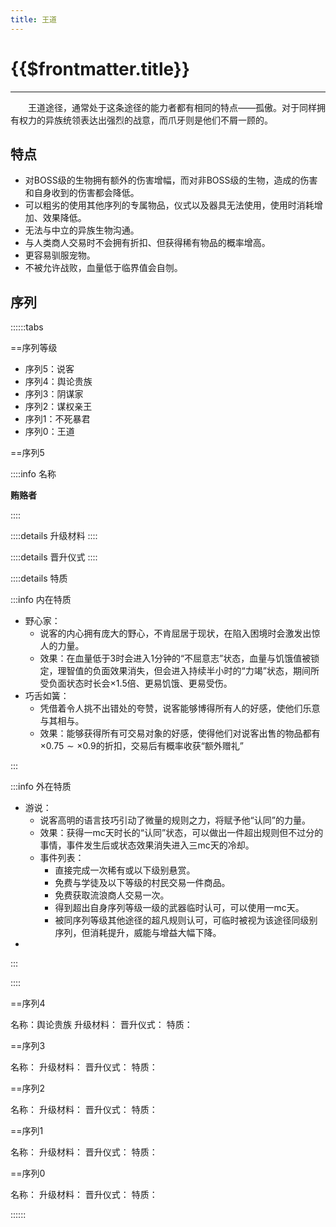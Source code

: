 ```yaml
---
title: 王道
---
```


# {{$frontmatter.title}}

***

&emsp;&emsp;王道途径，通常处于这条途径的能力者都有相同的特点——孤傲。对于同样拥有权力的异族统领表达出强烈的战意，而爪牙则是他们不屑一顾的。

## 特点

- 对BOSS级的生物拥有额外的伤害增幅，而对非BOSS级的生物，造成的伤害和自身收到的伤害都会降低。
- 可以粗劣的使用其他序列的专属物品，仪式以及器具无法使用，使用时消耗增加、效果降低。
- 无法与中立的异族生物沟通。
- 与人类商人交易时不会拥有折扣、但获得稀有物品的概率增高。
- 更容易驯服宠物。
- 不被允许战败，血量低于临界值会自刎。

## 序列

::::::tabs

==序列等级

- 序列5：说客
- 序列4：舆论贵族
- 序列3：阴谋家
- 序列2：谋权亲王
- 序列1：不死暴君
- 序列0：王道

==序列5

::::info 名称

**贿赂者**

::::  

::::details 升级材料
::::

::::details 晋升仪式
::::

::::details 特质

:::info 内在特质

- 野心家：
  - 说客的内心拥有庞大的野心，不肯屈居于现状，在陷入困境时会激发出惊人的力量。
  - 效果：在血量低于3时会进入1分钟的“不屈意志”状态，血量与饥饿值被锁定，理智值的负面效果消失，但会进入持续半小时的“力竭”状态，期间所受负面状态时长会$\times1.5$倍、更易饥饿、更易受伤。
- 巧舌如簧：
  - 凭借着令人挑不出错处的夸赞，说客能够博得所有人的好感，使他们乐意与其相与。
  - 效果：能够获得所有可交易对象的好感，使得他们对说客出售的物品都有$\times0.75\sim\times0.9$的折扣，交易后有概率收获“额外赠礼”

:::

:::info 外在特质

- 游说：
  - 说客高明的语言技巧引动了微量的规则之力，将赋予他“认同”的力量。
  - 效果：获得一mc天时长的“认同”状态，可以做出一件超出规则但不过分的事情，事件发生后或状态效果消失进入三mc天的冷却。
  - 事件列表：
    - 直接完成一次稀有或以下级别悬赏。
    - 免费与学徒及以下等级的村民交易一件商品。
    - 免费获取流浪商人交易一次。
    - 得到超出自身序列等级一级的武器临时认可，可以使用一mc天。
    - 被同序列等级其他途径的超凡规则认可，可临时被视为该途径同级别序列，但消耗提升，威能与增益大幅下降。
- 

:::

::::

==序列4

名称：舆论贵族
升级材料：
晋升仪式：
特质：

==序列3

名称：
升级材料：
晋升仪式：
特质：

==序列2

名称：
升级材料：
晋升仪式：
特质：

==序列1

名称：
升级材料：
晋升仪式：
特质：

==序列0

名称：
升级材料：
晋升仪式：
特质：

::::::